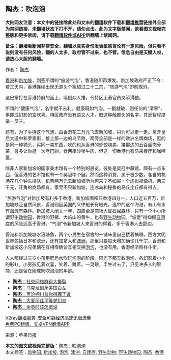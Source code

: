  <h2>陶杰：吹泡泡</h2> <p class="notice"><b>大陆网友注意：本文中的链接除此处和文末的<a href="https://github.com/bannedbook/fanqiang" >翻墙</a>软件下载和<a href="https://github.com/killgcd/justmysocks/blob/master/README.md">翻墙推荐</a>链接外全部为禁网链接，未翻墙状态下打不开，请勿点击。此为文字版禁闻，欲看图文视频完整版和更多禁闻，请下载<a href="https://github.com/bannedbook/fanqiang">翻墙软件或APP</a>后翻墙上禁闻网。</p><p>备注：翻墙看新闻非常安全，翻墙以真实身份发表敏感言论有一定风险，但只看不说则没有任何风险，翻的人太多，政府管不过来，也不管。信息自由是天赋人权，请放心大胆的翻墙。</b></p>  <div class="entry"> <p>作者： <a href="https://www.bannedbook.org/bnews/tag/%e9%99%b6%e6%9d%b0/" class="st_tag internal_tag" rel="tag" title="标签 陶杰 下的日志">陶杰</a></p> <p id="conimg"><a href="https://www.bannedbook.org/bnews/tag/%e9%a6%99%e6%b8%af/" class="st_tag internal_tag" rel="tag" title="标签 香港 下的日志">香港</a>和<a href="https://www.bannedbook.org/bnews/tag/%e6%96%b0%e5%8a%a0%e5%9d%a1/" class="st_tag internal_tag" rel="tag" title="标签 新加坡 下的日志">新加坡</a>，刚签所谓的“旅游气泡”，香港随即再爆发。新加坡政府严正下令：若三天内，香港连续出现无源头个案超过二十二宗，“旅游气泡”即刻取消。</p> <p>这巴掌打在香港特府的面上，墙倒众人推，令特区土著官员又添滑稽。</p>  <p>所谓的“健康气泡”，名字就不吉利。健康既如气泡，一戳就破，则任何的“清零”，俱即成幻影的空欢喜。特区政府没有语文人才，取这种触霉头的名字，其反智程度举一反三。</p> <p>还有，为了手持这个气泡，由香港花二万元飞去新加坡，只为可以走一走。离开皇后大道中和罗素街，接上那一边的乌节路，两旁全部是一样的欧洲名牌商场，逛的是同一种铺头，买同一类东西，吃的也从香港的虾饺烧卖，接那边的云吞面肉骨茶，最多让你逛一次老巴剎，食两串沙嗲牛肉，但这一切香港也有马来餐厅和咖哩屋。</p> <p>除非人家新加坡的国家美术馆有一个特别的展览。彼处是吴冠中藏馆，颇有一点东西，但香港的艺术馆也有一个吴冠中个展。然而这种消费，属于极少数。各自的机场花几个钟头排队，机票两万元去新加坡所为何来？不如买一个虚拟视像机，两三千元，旺角的商场都有，家里不只新加坡，连冰岛和秘鲁的马丘比丘都有得去。</p>  <p>“旅游气泡”对新加坡有利多于香港。新加坡面积只香港四分一，人口近五百万，新加坡缺乏自然风景，香港则因英国的义律船长有眼光，选中的这个海港，有山有水有海滩有森林。新加坡人闭关一年，四周全是商场大厦石屎森林，只有一个小小所谓野生<a href="https://www.bannedbook.org/bnews/tag/%E5%8A%A8%E7%89%A9%E5%9B%AD/" class="st_tag internal_tag" rel="tag" title="标签 动物园 下的日志">动物园</a>，香港的野猪、大屿山的黄牛，也有<a href="https://www.bannedbook.org/bnews/tag/%e9%87%8e%e7%94%9f%e5%8a%a8%e7%89%a9/" class="st_tag internal_tag" rel="tag" title="标签 野生动物 下的日志">野生动物</a>园。“坡佬”得抑郁<a href="https://www.bannedbook.org/bnews/tag/%e8%87%aa%e9%97%ad%e7%97%87/" class="st_tag internal_tag" rel="tag" title="标签 自闭症 下的日志">自闭症</a>的风险远高于香港。“气泡”令新加坡人来香港的得着，多于香港人去那边。</p> <p>香港和新加坡塘水滚塘鱼，两个小男生在宿舍的一铺床里自己搂着搞嘢。西方文明世界包括日本和欧洲，还有加拿大和<a href="https://www.bannedbook.org/bnews/tag/%e6%be%b3%e6%b4%b2/" class="st_tag internal_tag" rel="tag" title="标签 澳洲 下的日志">澳洲</a>，那里只要每天增加确诊几千宗，香港和新加坡这小兄弟俩在互相零确诊互相交换<a href="https://www.bannedbook.org/bnews/tag/%E6%B3%A1%E6%B3%A1/" class="st_tag internal_tag" rel="tag" title="标签 泡泡 下的日志">泡泡</a>，也没有用。香港经济照样仆街。</p> <p>人人都经过三岁小孩用肥皂水吹玩泡泡的阶段。阳光下那无数泡泡，各幻影着小小的彩虹。小男孩见着欢喜，笑着、跳着。一晃眼，半生过去了，只见许多人的智商，还是留在刚戒奶吹泡泡的年龄。</p>  <ul class='op-related-articles' title='相关阅读'> <li><a href='https://www.bannedbook.org/bnews/comments/20201120/1433951.html' target='_blank'><b>陶杰</b>：社交网络群组大撕裂</a></li> <li><a href='https://www.bannedbook.org/bnews/comments/20201119/1433452.html' target='_blank'><b>陶杰</b>：马克龙训斥美国白左</a></li> <li><a href='https://www.bannedbook.org/bnews/comments/20201118/1432829.html' target='_blank'><b>陶杰</b>：再论拥川普你得罪了谁</a></li> <li><a href='https://www.bannedbook.org/bnews/comments/20201116/1431760.html' target='_blank'><b>陶杰</b>：大爱丽丝平等梦幻岛</a></li> <li><a href='https://www.bannedbook.org/bnews/baitai/20201113/1430239.html' target='_blank'><b>陶杰</b>：余英时该怎麽说</a></li> </ul> <p class="texttj"> <a href="https://www.bannedbook.org/forum23/topic22702.html" target="_blank">V2ray翻墙服务-安全可靠经济高速无限流量</a><br/> <a href="https://github.com/bannedbook/fanqiang/wiki/%E7%A6%81%E9%97%BB%E7%BD%91%E5%AE%89%E5%8D%93%E7%BF%BB%E5%A2%99%E6%96%B0%E9%97%BBAPP" target="_blank">免费PC翻墙、安卓VPN翻墙APP</a></p><p> 来源：苹果日报 </p><a name='sharetosocial'></a>       <div><b>本文的图文或视频完整版</b>：<a href='https://www.bannedbook.org/bnews/comments/20201123/1435538.html'>陶杰：吹泡泡</a></div>  </div><!--END ENTRY--> <div class="postfooter"> <div>本文标签：<a href="https://www.bannedbook.org/bnews/tag/%E5%8A%A8%E7%89%A9%E5%9B%AD/" rel="tag">动物园</a>, <a href="https://www.bannedbook.org/bnews/tag/%e6%96%b0%e5%8a%a0%e5%9d%a1/" rel="tag">新加坡</a>, <a href="https://www.bannedbook.org/bnews/tag/%E6%B3%A1%E6%B3%A1/" rel="tag">泡泡</a>, <a href="https://www.bannedbook.org/bnews/tag/%e6%be%b3%e6%b4%b2/" rel="tag">澳洲</a>, <a href="https://www.bannedbook.org/bnews/tag/%e8%87%aa%e9%97%ad%e7%97%87/" rel="tag">自闭症</a>, <a href="https://www.bannedbook.org/bnews/tag/%e9%87%8e%e7%94%9f%e5%8a%a8%e7%89%a9/" rel="tag">野生动物</a>, <a href="https://www.bannedbook.org/bnews/tag/%E9%87%8E%E7%94%9F%E5%8A%A8%E7%89%A9%E5%9B%AD/" rel="tag">野生动物园</a>, <a href="https://www.bannedbook.org/bnews/tag/%e9%99%b6%e6%9d%b0/" rel="tag">陶杰</a>, <a href="https://www.bannedbook.org/bnews/tag/%e9%a6%99%e6%b8%af/" rel="tag">香港</a></div>  </div><!--END POSTFOOTER--> 
